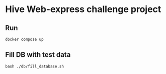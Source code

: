 # Hive Web-express challenge project

## Run
```
docker compose up
```

## Fill DB with test data
```
bash ./db/fill_database.sh
```


